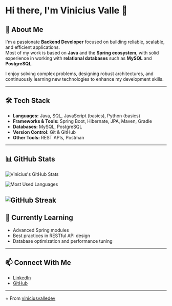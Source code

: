 # Hi there, I'm Vinicius Valle 👋

## 🚀 About Me
I'm a passionate **Backend Developer** focused on building reliable, scalable, and efficient applications.  
Most of my work is based on **Java** and the **Spring ecosystem**, with solid experience in working with **relational databases** such as **MySQL** and **PostgreSQL**.  

I enjoy solving complex problems, designing robust architectures, and continuously learning new technologies to enhance my development skills.  

---

## 🛠️ Tech Stack
- **Languages:** Java, SQL, JavaScript (basics), Python (basics)  
- **Frameworks & Tools:** Spring Boot, Hibernate, JPA, Maven, Gradle  
- **Databases:** MySQL, PostgreSQL  
- **Version Control:** Git & GitHub  
- **Other Tools:** REST APIs, Postman  

---

## 📊 GitHub Stats
![Vinicius's GitHub Stats](https://github-readme-stats.vercel.app/api?username=viniciusvalledev&show_icons=true&theme=github_dark&token=PAT_1)

![Most Used Languages](https://github-readme-stats.vercel.app/api/top-langs/?username=viniciusvalledev&layout=compact&theme=github_dark&token=PAT_1)

![GitHub Streak](https://streak-stats.demolab.com?user=viniciusvalledev&theme=github-dark&hide_border=true)
---

## 🌱 Currently Learning
- Advanced Spring modules  
- Best practices in RESTful API design  
- Database optimization and performance tuning  

---

## 📫 Connect With Me
- [LinkedIn](https://www.linkedin.com/in/viniciusvalledev)  
- [GitHub](https://github.com/viniciusvalledev)  

---
⭐️ From [viniciusvalledev](https://github.com/viniciusvalledev)
